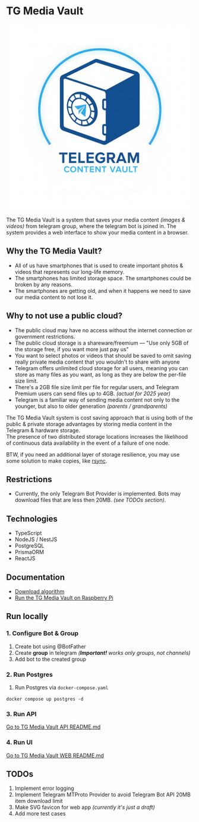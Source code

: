 # TG Media Vault

<div align="center">
  <img src="docs/images/logo.png" width="500"/>
</div>

The TG Media Vault is a system that saves your media content _(images & videos)_ from telegram group, where the telegram bot is joined in.
The system provides a web interface to show your media content in a browser.

## Why the TG Media Vault?

- All of us have smartphones that is used to create important photos & videos that represents our long-life memory.
- The smartphones has limited storage space. The smartphones could be broken by any reasons.
- The smartphones are getting old, and when it happens we need to save our media content to not lose it.

## Why to not use a public cloud?

- The public cloud may have no access without the internet connection or government restrictions.
- The public cloud storage is a shareware/freemium — "Use only 5GB of the storage free, if you want more just pay us"
- You want to select photos or videos that should be saved to omit saving really private media content that you wouldn't to share with anyone
- Telegram offers unlimited cloud storage for all users, meaning you can store as many files as you want, as long as they are below the per-file size limit.
- There's a 2GB file size limit per file for regular users, and Telegram Premium users can send files up to 4GB. _(actual for 2025 year)_
- Telegram is a familiar way of sending media content not only to the younger, but also to older generation _(parents / grandparents)_

The TG Media Vault system is cost saving approach that is using both of the public & private storage advantages by storing media content in the Telegram & hardware storage.  
The presence of two distributed storage locations increases the likelihood of continuous data availability in the event of a failure of one node.

BTW, if you need an additional layer of storage resilience, you may use some solution to make copies, like [rsync](https://linux.die.net/man/1/rsync).

## Restrictions

- Currently, the only Telegram Bot Provider is implemented. Bots may download files that are less then 20MB. _(see TODOs section)_.

## Technologies

- TypeScript
- NodeJS / NestJS
- PostgreSQL
- PrismaORM
- ReactJS

## Documentation

- [Download algorithm](./docs/download-algorithm.md)
- [Run the TG Media Vault on Raspberry Pi](./docs/raspberry-installation.md)

## Run locally

### 1. Configure Bot & Group

1. Create bot using @BotFather
2. Create **group** in telegram _(**Important!** works only groups, not channels)_
3. Add bot to the created group

### 2. Run Postgres

1. Run Postgres via `docker-compose.yaml`
```
docker compose up postgres -d
```

### 3. Run API

[Go to TG Media Vault API README.md](./apps/api/README.md)

### 4. Run UI

[Go to TG Media Vault WEB README.md](./apps/api/README.md)

## TODOs

1. Implement error logging
2. Implement Telegram MTProto Provider to avoid Telegram Bot API 20MB item download limit
3. Make SVG favicon for web app _(currently it's just a draft)_
4. Add more test cases
